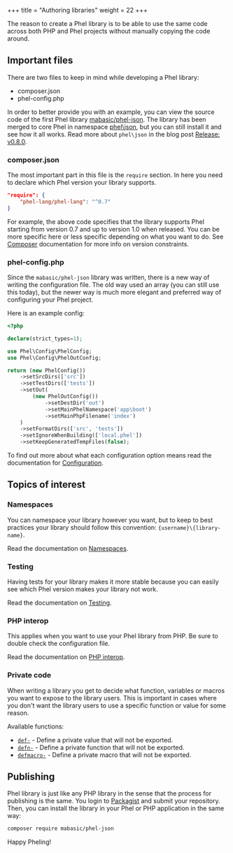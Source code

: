 +++
title = "Authoring libraries"
weight = 22
+++

The reason to create a Phel library is to be able to use the same code across both PHP and Phel projects without manually copying the code around.

## Important files

There are two files to keep in mind while developing a Phel library:

- composer.json
- phel-config.php

In order to better provide you with an example, you can view the source code of the first Phel library [mabasic/phel-json](https://github.com/mabasic/phel-json). The library has been merged to core Phel in namespace [phel\json](/documentation/api/#json-decode), but you can still install it and see how it all works. Read more about `phel\json` in the blog post [Release: v0.8.0](/blog/release-0-8/).

### composer.json

The most important part in this file is the `require` section. In here you need to declare which Phel version your library supports.

```json
"require": {
    "phel-lang/phel-lang": "^0.7"
}
```

For example, the above code specifies that the library supports Phel starting from version 0.7 and up to version 1.0 when released. You can be more specific here or less specific depending on what you want to do. See [Composer](https://getcomposer.org/doc/articles/versions.md) documentation for more info on version constraints.


### phel-config.php

Since the `mabasic/phel-json` library was written, there is a new way of writing the configuration file. The old way used an array (you can still use this today), but the newer way is much more elegant and preferred way of configuring your Phel project.

Here is an example config:

```php
<?php

declare(strict_types=1);

use Phel\Config\PhelConfig;
use Phel\Config\PhelOutConfig;

return (new PhelConfig())
    ->setSrcDirs(['src'])
    ->setTestDirs(['tests'])
    ->setOut(
        (new PhelOutConfig())
            ->setDestDir('out')
            ->setMainPhelNamespace('app\boot')
            ->setMainPhpFilename('index')
    )
    ->setFormatDirs(['src', 'tests'])
    ->setIgnoreWhenBuilding(['local.phel'])
    ->setKeepGeneratedTempFiles(false);
```

To find out more about what each configuration option means read the documentation for [Configuration](/documentation/configuration/).

## Topics of interest

### Namespaces

You can namespace your library however you want, but to keep to best practices your library should follow this convention: `{username}\{library-name}`.

Read the documentation on [Namespaces](/documentation/namespaces/). 

### Testing

Having tests for your library makes it more stable because you can easily see which Phel version makes your library not work.

Read the documentation on [Testing](/documentation/testing/). 

### PHP interop

This applies when you want to use your Phel library from PHP. Be sure to double check the configuration file.

Read the documentation on [PHP interop](/documentation/php-interop/#calling-phel-functions-from-php). 

### Private code

When writing a library you get to decide what function, variables or macros you want to expose to the library users. This is important in cases where you don't want the library users to use a specific function or value for some reason.

Available functions:

- [`def-`](/documentation/api/#def) - Define a private value that will not be exported.
- [`defn-`](/documentation/api/#defn-1) - Define a private function that will not be exported.
- [`defmacro-`](/documentation/api/#defmacro-1) - Define a private macro that will not be exported.

## Publishing

Phel library is just like any PHP library in the sense that the process for publishing is the same. You login to [Packagist](https://packagist.org/) and submit your repository. Then, you can install the library in your Phel or PHP application in the same way:

```bash
composer require mabasic/phel-json
```

Happy Pheling!

